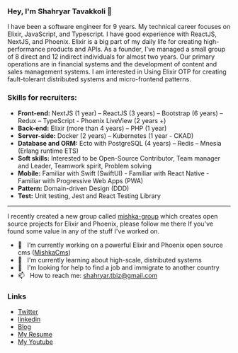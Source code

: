 ### Hey, I'm Shahryar Tavakkoli 👋

I have been a software engineer for 9 years. My technical career focuses on Elixir, JavaScript, and Typescript. I have good experience with ReactJS, NextJS, and Phoenix. Elixir is a big part of my daily life for creating high-performance products and APIs. As a founder, I've managed a small group of 8 direct and 12 indirect individuals for almost two years. Our primary operations are in financial systems and the development of content and sales management systems. I am interested in Using Elixir OTP for creating fault-tolerant distributed systems and micro-frontend patterns.


### Skills for recruiters:

-	**Front-end:** NextJS (1 year) – ReactJS (3 years) – Bootstrap (6 years) – Redux – TypeScript - Phoenix LiveView (2 years +)
-	**Back-end:** Elixir (more than 4 years) – PHP (1 year)
-	**Server-side:** Docker (2 years) – Kubernetes (1 year - CKAD)
-	**Database and ORM:** Ecto with PostgreSQL (4 years) – Redis – Mnesia (Erlang runtime ETS)
-	**Soft skills:** Interested to be Open-Source Contributor, Team manager and Leader, Teamwork spirit, Problem solving
-	**Mobile:** Familiar with Swift (SwiftUI) - Familiar with React Native - Familiar with Progressive Web Apps (PWA)
-	**Pattern:** Domain-driven Design (DDD)
-	**Test:** Unit testing, Jest and React Testing Library


---

I recently created a new group called [mishka-group](https://github.com/mishka-group) which creates open source projects for Elixir and Phoenix, please follow me there If you've found some value in any of the stuff I've worked on.

 
- 🔭 &nbsp; I’m currently working on a powerful Elixir and Phoenix open source cms ([MishkaCms](https://github.com/mishka-group/mishka-cms))
- 🌱 &nbsp; I'm currently learning about high-scale, distributed systems
- 🤔 &nbsp; I'm looking for help to find a job and immigrate to another country
- 📫 &nbsp; How to reach me: shahryar.tbiz@gmail.com

### Links

* [Twitter](https://twitter.com/shahryar_tbiz)
* [linkedin](https://www.linkedin.com/in/shahryar-tavakkoli/)
* [Blog](https://trangell.com)
* [My Resume](https://github.com/shahryarjb/shahryarjb/files/9696848/Resume-Shahryar-Tavakkoli-revised.pdf)
* [My Youtube](https://www.youtube.com/c/shahryartavakkoli)

